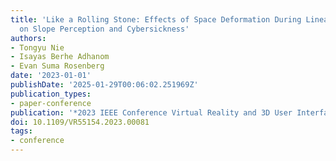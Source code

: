 ```yaml
---
title: 'Like a Rolling Stone: Effects of Space Deformation During Linear Acceleration
  on Slope Perception and Cybersickness'
authors:
- Tongyu Nie
- Isayas Berhe Adhanom
- Evan Suma Rosenberg
date: '2023-01-01'
publishDate: '2025-01-29T00:06:02.251969Z'
publication_types:
- paper-conference
publication: '*2023 IEEE Conference Virtual Reality and 3D User Interfaces (VR)*'
doi: 10.1109/VR55154.2023.00081
tags:
- conference
---
```

